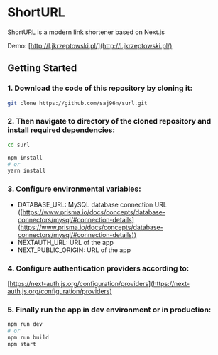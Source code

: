 # ShortURL
ShortURL is a modern link shortener based on Next.js

Demo: [http://l.jkrzeptowski.pl/](http://l.jkrzeptowski.pl/)

## Getting Started

### 1. Download the code of this repository by cloning it:
```bash
git clone https://github.com/saj96n/surl.git
```

### 2. Then navigate to directory of the cloned repository and install required dependencies:
```bash
cd surl

npm install
# or
yarn install
```

### 3. Configure environmental variables:
* DATABASE_URL: MySQL database connection URL
([https://www.prisma.io/docs/concepts/database-connectors/mysql/#connection-details](https://www.prisma.io/docs/concepts/database-connectors/mysql/#connection-details))
* NEXTAUTH_URL: URL of the app
* NEXT_PUBLIC_ORIGIN: URL of the app

### 4. Configure authentication providers according to: 
[https://next-auth.js.org/configuration/providers](https://next-auth.js.org/configuration/providers)

### 5. Finally run the app in dev environment or in production:

```bash
npm run dev
# or
npm run build
npm start
```